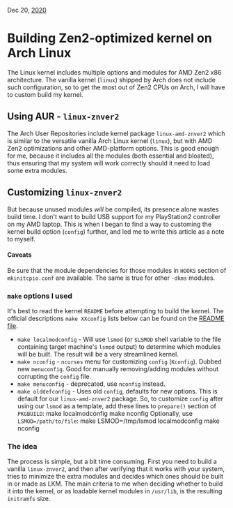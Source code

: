 Dec 20, [2020](/blog/2020/)
# Building Zen2-optimized kernel on Arch Linux
The Linux kernel includes multiple options and modules for AMD Zen2 x86 architecture. The vanilla kernel (`linux`) shipped by Arch does not include such configuration, so to get the most out of Zen2 CPUs on Arch, I will have to custom build my kernel.
## Using AUR - `linux-znver2`
The Arch User Repositories include kernel package `linux-amd-znver2` which is similar to the versatile vanilla Arch Linux kernel (`linux`), but with AMD Zen2 optimizations and other AMD-platform options. This is good enough for me, because it includes all the modules (both essential and bloated), thus ensuring that my system will work correctly should it need to load some extra modules.
## Customizing `linux-znver2`
But because unused modules *will* be compiled, its presence alone wastes build time. I don't want to build USB support for my PlayStation2 controller on my AMD laptop. This is when I began to find a way to customing the kernel build option (`config`) further, and led me to write this article as a note to myself.
#### Caveats
Be sure that the module dependencies for those modules in `HOOKS` section of `mkinitcpio.conf` are available. The same is true for other `-dkms` modules.
### `make` options I used
It's best to read the kernel `README` before attempting to build the kernel. The official descriptions `make XXconfig` lists below can be found on the [README file](https://github.com/torvalds/linux/blob/master/Documentation/admin-guide/README.rst).  
- `make localmodconfig` - Will use `lsmod` (or `$LSMOD` shell variable to the file containing target machine's `lsmod` output) to determine which modules will be built. The result will be a very streamlined kernel.  
- `make nconfig` - `ncurses` menu for customizing `config` (`Kconfig`). Dubbed new `menuconfig`. Good for manually removing/adding modules without corrupting the `config` file.  
- `make menuconfig` - deprecated, use `nconfig` instead.  
- `make olddefconfig` - Uses old `config`, defaults for new options. This is default for our `linux-amd-znver2` package.
So, to customize `config` after using our `lsmod` as a template, add these lines to `prepare()` section of `PKGBUILD`:
    make localmodconfig
	make nconfig
Optionally, use `LSMOD=/path/to/file`:
	make LSMOD=/tmp/lsmod localmodconfig
	make nconfig

### The idea
The process is simple, but a bit time consuming. First you need to build a vanilla `linux-znver2`, and then after verifying that it works with your system, tries to minimize the extra modules and decides which ones should be built in or made as LKM. The main criteria to me when deciding whether to build it into the kernel, or as loadable kernel modules in `/usr/lib`, is the resulting `initramfs` size.
